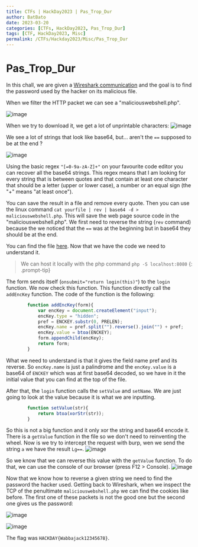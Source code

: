 ```yaml
---
title: CTFs | HackDay2023 | Pas_Trop_Dur
author: BatBato
date: 2023-03-20
categories: [CTFs, HackDay2023, Pas_Trop_Dur]
tags: [CTF, HackDay2023, Misc]
permalink: /CTFs/Hackday2023/Misc/Pas_Trop_Dur
---
```


# Pas_Trop_Dur

In this chall, we are given a [Wireshark communication](https://github.com/Nouman404/nouman404.github.io/blob/main/_posts/CTFs/Hackday2023/Misc/chall.pcapng) and the goal is to find the password used by the hacker on its malicious file.

When we filter the HTTP packet we can see a "maliciouswebshell.php".

![image](https://user-images.githubusercontent.com/73934639/226461574-3c0e24c0-9da9-4d84-9249-32433e8a3173.png)

When we try to download it, we get a lot of unprintable characters:
![image](https://user-images.githubusercontent.com/73934639/226462228-b02a9d9e-b254-4f67-9d14-6f8fff2b72ef.png)

We see a lot of strings that look like base64, but... aren't the ```==``` supposed to be at the end ?

![image](https://user-images.githubusercontent.com/73934639/226462482-61107ee7-061a-46b6-a8e6-b8493e7d8d18.png)

Using the basic regex ```"[=0-9a-zA-Z]+"``` on your favourite code editor you can recover all the base64 strings. This regex means that I am looking for every string that is between quotes and that contain at least one character that should be a letter (upper or lower case), a number or an equal sign (the "+" means "at least once").

You can save the result in a file and remove every quote. Then you can use the linux command ```cat yourfile | rev | base64 -d > maliciouswebshell.php```. This will save the web page source code in the "maliciouswebshell.php". We first need to reverse the string (```rev``` command) because the we noticed that the ```==``` was at the beginning but in base64 they should be at the end.

You can find the file [here](https://github.com/Nouman404/nouman404.github.io/blob/main/_posts/CTFs/Hackday2023/Misc/maliciouswebshell.php).
Now that we have the code we need to understand it. 

> We can host it locally with the php command ```php -S localhost:8080```
{: .prompt-tip}

The form sends itself (```onsubmit="return login(this)"```) to the ```login``` function. We now check this function. This function directly call the ```addEncKey``` function. The code of the function is the following:
```js
		function addEncKey(form){
			var encKey = document.createElement("input");
			encKey.type = "hidden";
			pref = ENCKEY.substr(0, PRELEN);
			encKey.name = pref.split("").reverse().join("") + pref;
			encKey.value = btoa(ENCKEY);
			form.appendChild(encKey);
			return form;
		}
```
What we need to understand is that it gives the field name pref and its reverse. So ```encKey.name``` is just a palindrome and the ```encKey.value``` is a base64 of ```ENCKEY``` which was at first base64 decoded, so we have in it the initial value that you can find at the top of the file.

After that, the ```login``` function calls the ```setValue``` and ```setName```. We are just going to look at the value because it is what we are inputting.
```js
		function setValue(str){
			return btoa(xorStr(str));
		}
```
So this is not a big function and it only xor the string and base64 encode it. There is a ```getValue``` function in the file so we don't need to reinventing the wheel. Now is we try to intercept the request with burp, wen we send the string ```a``` we have the result ```Lg==```.
![image](https://user-images.githubusercontent.com/73934639/226467954-682c02ca-da93-45ca-998c-3779a675b9fc.png)

So we know that we can reverse this value with the ```getValue``` function. To do that, we can use the console of our browser (press F12 > Console).
![image](https://user-images.githubusercontent.com/73934639/226468224-960bf0b9-2cb4-4757-bfb5-6eb4dc578f37.png)

Now that we know how to reverse a given string we need to find the password the hacker used. Getting back to Wireshark, when we inspect the TCP of the penultimate ```maliciouswebshell.php``` we can find the cookies like before. The first one of these packets is not the good one but the second one gives us the password:

![image](https://user-images.githubusercontent.com/73934639/226469312-3a0c4829-2585-489e-80fa-48834798edb1.png)

![image](https://user-images.githubusercontent.com/73934639/226469263-fffa096d-3a9f-4a29-a80b-19b822c50896.png)

The flag was ```HACKDAY{Wabbajack12345678}```.

